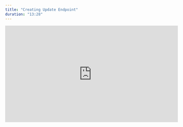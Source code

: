 ```yaml
---
title: "Creating Update Endpoint"
duration: "13:28"
---
```


<iframe width="560" height="315" src="https://www.youtube.com/embed/0wZDXqCw-zc" title="YouTube video player" frameborder="0" allow="accelerometer; autoplay; clipboard-write; encrypted-media; gyroscope; picture-in-picture; web-share" allowfullscreen></iframe>